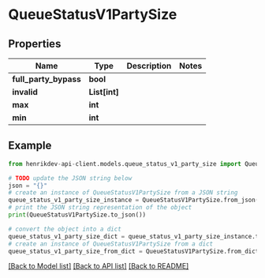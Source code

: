 # QueueStatusV1PartySize


## Properties

Name | Type | Description | Notes
------------ | ------------- | ------------- | -------------
**full_party_bypass** | **bool** |  | 
**invalid** | **List[int]** |  | 
**max** | **int** |  | 
**min** | **int** |  | 

## Example

```python
from henrikdev-api-client.models.queue_status_v1_party_size import QueueStatusV1PartySize

# TODO update the JSON string below
json = "{}"
# create an instance of QueueStatusV1PartySize from a JSON string
queue_status_v1_party_size_instance = QueueStatusV1PartySize.from_json(json)
# print the JSON string representation of the object
print(QueueStatusV1PartySize.to_json())

# convert the object into a dict
queue_status_v1_party_size_dict = queue_status_v1_party_size_instance.to_dict()
# create an instance of QueueStatusV1PartySize from a dict
queue_status_v1_party_size_from_dict = QueueStatusV1PartySize.from_dict(queue_status_v1_party_size_dict)
```
[[Back to Model list]](../README.md#documentation-for-models) [[Back to API list]](../README.md#documentation-for-api-endpoints) [[Back to README]](../README.md)



